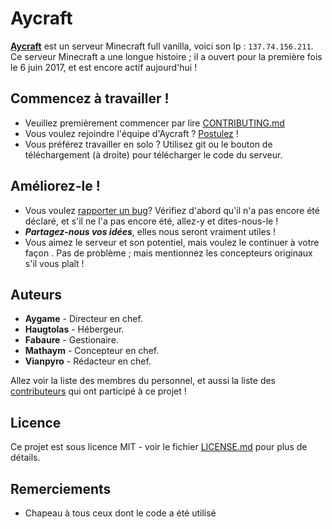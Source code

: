 # Aycraft

**[Aycraft](https://github.com/Aycraft/Aycraft/wiki)** est un serveur Minecraft full vanilla, voici son Ip : `137.74.156.211`.
Ce serveur Minecraft a une longue histoire ; il a ouvert pour la première fois le 6 juin 2017, et est encore actif aujourd'hui !


## Commencez à travailler !
- Veuillez premièrement commencer par lire [CONTRIBUTING.md](https://github.com/Aycraft/Aycraft/blob/master/CONTRIBUTING.md)
- Vous voulez rejoindre l'équipe d'Aycraft ? [Postulez](https://goo.gl/forms/P3tbQquA8DjmWIOC3) !
- Vous préférez travailler en solo ? Utilisez git ou le bouton de téléchargement (à droite) pour télécharger le code du serveur.


## Améliorez-le !
- Vous voulez [rapporter un bug](https://github.com/Aycraft/Aycraft/issues)? Vérifiez d'abord qu'il n'a pas encore été déclaré, et s'il ne l'a pas encore été, allez-y et dites-nous-le !
- ***Partagez-nous vos idées***, elles nous seront vraiment utiles !
- Vous aimez le serveur et son potentiel, mais voulez le continuer à votre façon . Pas de problème ; mais mentionnez les concepteurs originaux s'il vous plaît !


## Auteurs

- **Aygame** - Directeur en chef.
- **Haugtolas** - Hébergeur.
- **Fabaure** - Gestionaire.
- **Mathaym** - Concepteur en chef.
- **Vianpyro** - Rédacteur en chef.

Allez voir la liste des membres du personnel, et aussi la liste des [contributeurs]() qui ont participé à ce projet !


## Licence

Ce projet est sous licence MIT - voir le fichier [LICENSE.md](https://github.com/Aycraft/Aycraft/blob/master/LICENSE) pour plus de détails.


## Remerciements

* Chapeau à tous ceux dont le code a été utilisé

